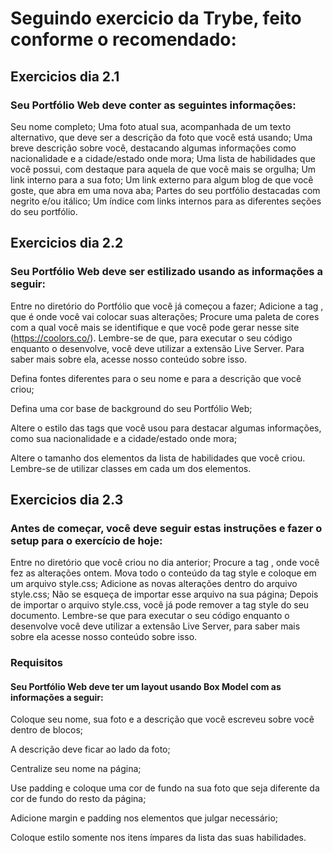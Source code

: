 # Seguindo exercicio da Trybe, feito conforme o recomendado:

## Exercicios dia 2.1

### Seu Portfólio Web deve conter as seguintes informações:

Seu nome completo;
Uma foto atual sua, acompanhada de um texto alternativo, que deve ser a descrição da foto que você está usando;
Uma breve descrição sobre você, destacando algumas informações como nacionalidade e a cidade/estado onde mora;
Uma lista de habilidades que você possui, com destaque para aquela de que você mais se orgulha;
Um link interno para a sua foto;
Um link externo para algum blog de que você goste, que abra em uma nova aba;
Partes do seu portfólio destacadas com negrito e/ou itálico;
Um índice com links internos para as diferentes seções do seu portfólio.

## Exercicios dia 2.2

### Seu Portfólio Web deve ser estilizado usando as informações a seguir:

Entre no diretório do Portfólio que você já começou a fazer;
Adicione a tag <style></style>, que é onde você vai colocar suas alterações;
Procure uma paleta de cores com a qual você mais se identifique e que você pode gerar nesse site  (https://coolors.co/).
Lembre-se de que, para executar o seu código enquanto o desenvolve, você deve utilizar a extensão Live Server. Para saber mais sobre ela, acesse nosso conteúdo sobre isso.


Defina fontes diferentes para o seu nome e para a descrição que você criou;

Defina uma cor base de background do seu Portfólio Web;

Altere o estilo das tags que você usou para destacar algumas informações, como sua nacionalidade e a cidade/estado onde mora;

Altere o tamanho dos elementos da lista de habilidades que você criou. Lembre-se de utilizar classes em cada um dos elementos.

## Exercicios dia 2.3

### Antes de começar, você deve seguir estas instruções e fazer o setup para o exercício de hoje:

Entre no diretório que você criou no dia anterior;
Procure a tag <style></style>, onde você fez as alterações ontem. Mova todo o conteúdo da tag style e coloque em um arquivo style.css;
Adicione as novas alterações dentro do arquivo style.css;
Não se esqueça de importar esse arquivo na sua página;
Depois de importar o arquivo style.css, você já pode remover a tag style do seu documento.
Lembre-se que para executar o seu código enquanto o desenvolve você deve utilizar a extensão Live Server, para saber mais sobre ela acesse nosso conteúdo sobre isso.

### Requisitos

#### Seu Portfólio Web deve ter um layout usando Box Model com as informações a seguir:

Coloque seu nome, sua foto e a descrição que você escreveu sobre você dentro de blocos;

A descrição deve ficar ao lado da foto;

Centralize seu nome na página;

Use padding e coloque uma cor de fundo na sua foto que seja diferente da cor de fundo do resto da página;

Adicione margin e padding nos elementos que julgar necessário;

Coloque estilo somente nos itens ímpares da lista das suas habilidades.
